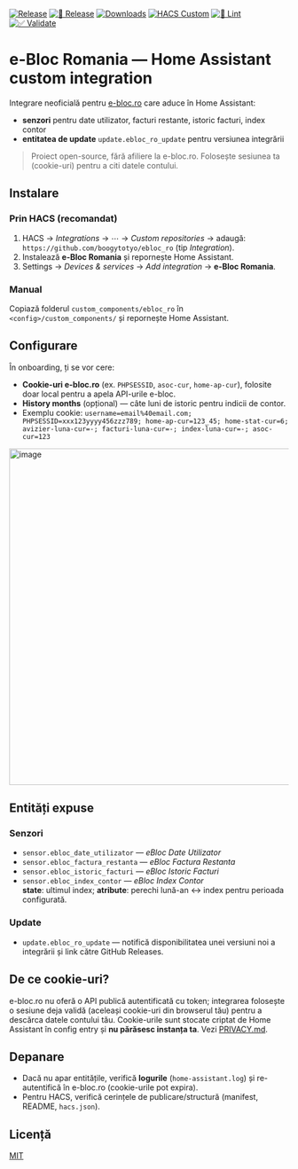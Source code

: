 [![Release](https://img.shields.io/github/v/release/boogytotyo/ebloc_ro?display_name=tag&sort=semver)](https://github.com/boogytotyo/ebloc_ro/releases)
[![🚀 Release](https://github.com/boogytotyo/ebloc_ro/actions/workflows/release.yml/badge.svg)](https://github.com/boogytotyo/ebloc_ro/actions/workflows/release.yml)
[![Downloads](https://img.shields.io/github/downloads/boogytotyo/ebloc_ro/total.svg)](https://github.com/boogytotyo/ebloc_ro/releases)
[![HACS Custom](https://img.shields.io/badge/HACS-Custom-blue.svg)](https://hacs.xyz/)
[![🧹 Lint](https://github.com/boogytotyo/ebloc_ro/actions/workflows/lint.yml/badge.svg)](https://github.com/boogytotyo/ebloc_ro/actions/workflows/lint.yml)
[![✅ Validate](https://github.com/boogytotyo/ebloc_ro/actions/workflows/validate.yml/badge.svg)](https://github.com/boogytotyo/ebloc_ro/actions/workflows/validate.yml)

# e-Bloc Romania — Home Assistant custom integration

Integrare neoficială pentru [e-bloc.ro](https://www.e-bloc.ro) care aduce în Home Assistant:
- **senzori** pentru date utilizator, facturi restante, istoric facturi, index contor
- **entitatea de update** `update.ebloc_ro_update` pentru versiunea integrării

> Proiect open-source, fără afiliere la e-bloc.ro. Folosește sesiunea ta (cookie-uri) pentru a citi datele contului.

## Instalare

### Prin HACS (recomandat)
1. HACS → *Integrations* → ⋯ → *Custom repositories* → adaugă: `https://github.com/boogytotyo/ebloc_ro` (tip *Integration*).
2. Instalează **e-Bloc Romania** și repornește Home Assistant.
3. Settings → *Devices & services* → *Add integration* → **e-Bloc Romania**.

### Manual
Copiază folderul `custom_components/ebloc_ro` în `<config>/custom_components/` și repornește Home Assistant.

## Configurare
În onboarding, ți se vor cere:
- **Cookie-uri e-bloc.ro** (ex. `PHPSESSID`, `asoc-cur`, `home-ap-cur`), folosite doar local pentru a apela API-urile e-bloc.
- **History months** (opțional) — câte luni de istoric pentru indicii de contor.
- Exemplu cookie: `username=email%40email.com; PHPSESSID=xxx123yyyy456zzz789; home-ap-cur=123_45; home-stat-cur=6; avizier-luna-cur=-; facturi-luna-cur=-; index-luna-cur=-; asoc-cur=123`
<img width="1580" height="607" alt="image" src="https://github.com/user-attachments/assets/e910930a-848b-4eaf-92bf-0b9ad9dc4c66" />

## Entități expuse

### Senzori
- `sensor.ebloc_date_utilizator` — *eBloc Date Utilizator*
- `sensor.ebloc_factura_restanta` — *eBloc Factura Restanta*
- `sensor.ebloc_istoric_facturi` — *eBloc Istoric Facturi*
- `sensor.ebloc_index_contor` — *eBloc Index Contor*  
  **state**: ultimul index; **atribute**: perechi lună-an ↔ index pentru perioada configurată.

### Update
- `update.ebloc_ro_update` — notifică disponibilitatea unei versiuni noi a integrării și link către GitHub Releases.

## De ce cookie-uri?
e-bloc.ro nu oferă o API publică autentificată cu token; integrarea folosește o sesiune deja validă (aceleași cookie-uri din browserul tău) pentru a descărca datele contului tău. Cookie-urile sunt stocate criptat de Home Assistant în config entry și **nu părăsesc instanța ta**. Vezi [PRIVACY.md](PRIVACY.md).

## Depanare
- Dacă nu apar entitățile, verifică **logurile** (`home-assistant.log`) și re-autentifică în e-bloc.ro (cookie-urile pot expira).
- Pentru HACS, verifică cerințele de publicare/structură (manifest, README, `hacs.json`).
## Licență
[MIT](LICENSE)
